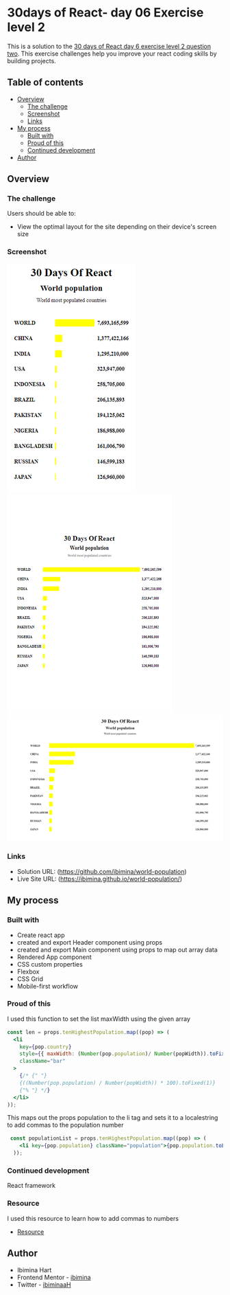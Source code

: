 # 30days of React- day 06 Exercise level 2

This is a solution to the [30 days of React day 6 exercise level 2 question two](https://github.com/Asabeneh/30-Days-Of-React/blob/master/06_Day_Map_List_Keys/06_map_list_keys.md). This exercise challenges help you improve your react coding skills by building projects.

## Table of contents

- [Overview](#overview)
  - [The challenge](#the-challenge)
  - [Screenshot](#screenshot)
  - [Links](#links)
- [My process](#my-process)
  - [Built with](#built-with)
  - [Proud of this](#proud-of-this)
  - [Continued development](#continued-development)
- [Author](#author)

## Overview

### The challenge

Users should be able to:

- View the optimal layout for the site depending on their device's screen size

### Screenshot


![mobile](Capture031.png)
![Tablet](Capture032.png)
![Desktop](Capture033.png)
### Links

- Solution URL: (https://github.com/ibimina/world-population)
- Live Site URL: (https://ibimina.github.io/world-population/)

## My process

### Built with

- Create react app
-  created and export Header component using props
- created and export Main component using props to map out array data
- Rendered App component
- CSS custom properties
- Flexbox
- CSS Grid
- Mobile-first workflow

### Proud of this

I used this function to set the list  maxWidth using the given array

```jsx
const len = props.tenHighestPopulation.map((pop) => (
  <li
    key={pop.country}
    style={{ maxWidth: (Number(pop.population)/ Number(popWidth)).toFixed(3) * 100 +'%'}}
    className="bar"
  >
    {/* {" "}
    {((Number(pop.population) / Number(popWidth)) * 100).toFixed(1)}
    {"% "} */}
  </li>
));

```
This maps out the props population to the li tag and  sets it to a localestring to add commas to the population number
```jsx
 const populationList = props.tenHighestPopulation.map((pop) => (
    <li key={pop.population} className="population">{pop.population.toLocaleString("en-US")}</li>
  ));
```
### Continued development

React framework

### Resource
I used this resource to learn how to add commas to numbers
- [Resource](https://code-boxx.com/add-comma-to-numberd-javascript/) 

## Author

- Ibimina Hart
 - Frontend Mentor - [ibimina](https://www.frontendmentor.io/profile/ibimina)
- Twitter - [ibiminaaH](https://www.twitter.com/ibiminaaH)
